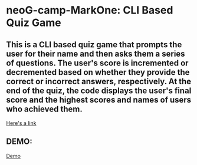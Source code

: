 # neoG-camp-MarkOne: CLI Based Quiz Game

## This  is a CLI based quiz game that prompts the user for their name and then asks them a series of questions. The user's score is incremented or decremented based on whether they provide the correct or incorrect answers, respectively. At the end of the quiz, the code displays the user's final score and the highest scores and names of users who achieved them.

[Here's a link](https://replit.com/@nvspavankalyan/MarkOne-QuizApp#index.js "Quiz App Link")

## DEMO:


<a href="https://user-images.githubusercontent.com/24682339/210182933-607cfb36-84e3-4d5c-a48e-c62970617337.mp4">Demo</a>





